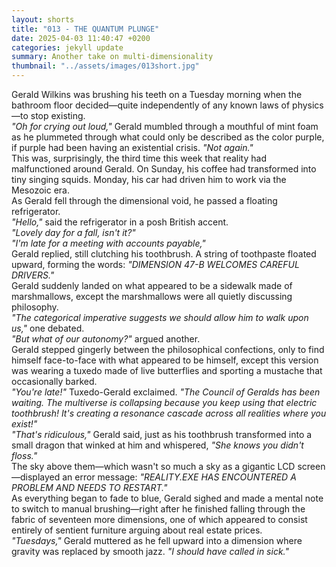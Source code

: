 ```yaml
---
layout: shorts
title: "013 - THE QUANTUM PLUNGE"
date: 2025-04-03 11:40:47 +0200
categories: jekyll update
summary: Another take on multi-dimensionality
thumbnail: "../assets/images/013short.jpg"
---
```


Gerald Wilkins was brushing his teeth on a Tuesday morning when the bathroom floor decided—quite independently of any known laws of physics—to stop existing.<br>
_"Oh for crying out loud,"_ Gerald mumbled through a mouthful of mint foam as he plummeted through what could only be described as the color purple, if purple had been having an existential crisis. _"Not again."_<br>
This was, surprisingly, the third time this week that reality had malfunctioned around Gerald. On Sunday, his coffee had transformed into tiny singing squids. Monday, his car had driven him to work via the Mesozoic era.<br>
As Gerald fell through the dimensional void, he passed a floating refrigerator.<br>
_"Hello,"_ said the refrigerator in a posh British accent.<br> _"Lovely day for a fall, isn't it?"_<br>
_"I'm late for a meeting with accounts payable,"_<br> Gerald replied, still clutching his toothbrush. A string of toothpaste floated upward, forming the words: _"DIMENSION 47-B WELCOMES CAREFUL DRIVERS."_<br>
Gerald suddenly landed on what appeared to be a sidewalk made of marshmallows, except the marshmallows were all quietly discussing philosophy.<br>
_"The categorical imperative suggests we should allow him to walk upon us,"_ one debated.<br>
_"But what of our autonomy?"_ argued another.<br>
Gerald stepped gingerly between the philosophical confections, only to find himself face-to-face with what appeared to be himself, except this version was wearing a tuxedo made of live butterflies and sporting a mustache that occasionally barked.<br>
_"You're late!"_ Tuxedo-Gerald exclaimed. _"The Council of Geralds has been waiting. The multiverse is collapsing because you keep using that electric toothbrush! It's creating a resonance cascade across all realities where you exist!"_<br>
_"That's ridiculous,"_ Gerald said, just as his toothbrush transformed into a small dragon that winked at him and whispered, _"She knows you didn't floss."_<br>
The sky above them—which wasn't so much a sky as a gigantic LCD screen—displayed an error message: _"REALITY.EXE HAS ENCOUNTERED A PROBLEM AND NEEDS TO RESTART."_<br>
As everything began to fade to blue, Gerald sighed and made a mental note to switch to manual brushing—right after he finished falling through the fabric of seventeen more dimensions, one of which appeared to consist entirely of sentient furniture arguing about real estate prices.<br>
_"Tuesdays,"_ Gerald muttered as he fell upward into a dimension where gravity was replaced by smooth jazz. _"I should have called in sick."_<br>
